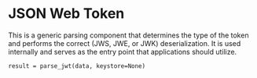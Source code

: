# JSON Web Token

This is a generic parsing component that determines the type of the token
and performs the correct (JWS, JWE, or JWK) deserialization. It is used
internally and serves as the entry point that applications should utilize.

```
result = parse_jwt(data, keystore=None)
```

